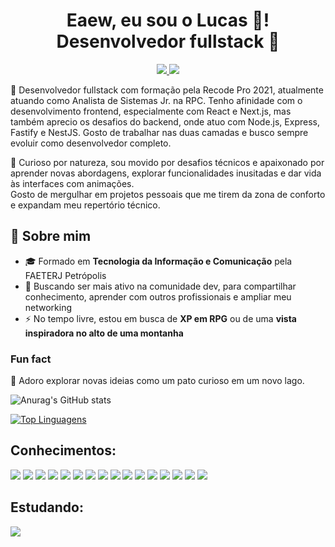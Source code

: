 <h1 align="center">Eaew, eu sou o Lucas 👋! <br> Desenvolvedor fullstack 🦆</h1>
<p align="center">
  <a href="https://br.linkedin.com/in/lucas-braz-dutra">
    <img src="https://img.shields.io/badge/LinkedIn-0077B5?style=for-the-badge&logo=linkedin&logoColor=white"/>
  </a>
  <a href="https://www.instagram.com/tchubiross/">
   <img src="https://img.shields.io/badge/Instagram-E4405F?style=for-the-badge&logo=instagram&logoColor=white"/>
  </a>
</p>

🎯 Desenvolvedor fullstack com formação pela Recode Pro 2021, atualmente atuando como Analista de Sistemas Jr. na RPC. Tenho afinidade com o desenvolvimento frontend, especialmente com React e Next.js, mas também aprecio os desafios do backend, onde atuo com Node.js, Express, Fastify e NestJS. Gosto de trabalhar nas duas camadas e busco sempre evoluir como desenvolvedor completo.

🚀 Curioso por natureza, sou movido por desafios técnicos e apaixonado por aprender novas abordagens, explorar funcionalidades inusitadas e dar vida às interfaces com animações.  
Gosto de mergulhar em projetos pessoais que me tirem da zona de conforto e expandam meu repertório técnico.

## 🌱 Sobre mim

- 🎓 Formado em  **Tecnologia da Informação e Comunicação** pela FAETERJ Petrópolis  
- 🤝 Buscando ser mais ativo na comunidade dev, para compartilhar conhecimento, aprender com outros profissionais e ampliar meu networking  
- ⚡ No tempo livre, estou em busca de **XP em RPG** ou de uma **vista inspiradora no alto de uma montanha**

### Fun fact  
🦆 Adoro explorar novas ideias como um pato curioso em um novo lago.


![Anurag's GitHub stats](https://github-readme-stats.vercel.app/api?username=Lucas-Braz7x&show_icons=true&theme=radical)


[![Top Linguagens](https://github-readme-stats.vercel.app/api/top-langs/?username=Lucas-Braz7x&layout=compact&theme=dracula)](https://github.com/anuraghazra/github-readme-stats)

<h2>Conhecimentos: </h2>
<p>
  <img src="https://img.shields.io/badge/Git-F05032?style=for-the-badge&logo=git&logoColor=white">
  <img src="https://img.shields.io/badge/GitHub-100000?style=for-the-badge&logo=github&logoColor=white">
  <img src="https://img.shields.io/badge/HTML5-E34F26?style=for-the-badge&logo=html5&logoColor=white">
  <img src="https://img.shields.io/badge/CSS3-1572B6?style=for-the-badge&logo=css3&logoColor=white">
  <img src="https://img.shields.io/badge/JavaScript-F7DF1E?style=for-the-badge&logo=javascript&logoColor=black">
  <img src="https://img.shields.io/badge/MongoDB-4EA94B?style=for-the-badge&logo=mongodb&logoColor=white">
  <img src="https://img.shields.io/badge/Bootstrap-563D7C?style=for-the-badge&logo=bootstrap&logoColor=white">
  <img src="https://img.shields.io/badge/jQuery-0769AD?style=for-the-badge&logo=jquery&logoColor=white">
  <img src="https://img.shields.io/badge/React-20232A?style=for-the-badge&logo=react&logoColor=61DAFB">
  <img src="https://img.shields.io/badge/MySQL-00000F?style=for-the-badge&logo=mysql&logoColor=white">
  <img src="https://img.shields.io/badge/Java-ED8B00?style=for-the-badge&logo=java&logoColor=white">
  <img src="https://img.shields.io/badge/Sass-CC6699?style=for-the-badge&logo=sass&logoColor=white">
  <img src="https://img.shields.io/badge/TypeScript-007ACC?style=for-the-badge&logo=typescript&logoColor=white">
  <img src="https://img.shields.io/badge/Node.js-43853D?style=for-the-badge&logo=node-dot-js&logoColor=white"> 
  <img src="https://img.shields.io/badge/Next-black?style=for-the-badge&logo=next.js&logoColor=white"> 
  <img src="https://img.shields.io/badge/PostgreSQL-000?style=for-the-badge&logo=postgresql">
</p>

<h2>Estudando: </h2>
<p>
  <img src="https://img.shields.io/badge/AWS-000.svg?style=for-the-badge&logo=amazon-aws&logoColor=white">
</p>

